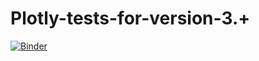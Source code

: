 # Plotly-tests-for-version-3.+

[![Binder](https://mybinder.org/badge.svg)](https://mybinder.org/v2/gh/empet/Plotly-tests-for-version-3.0.0/master)

